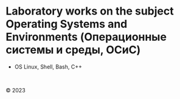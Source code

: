 # Laboratory works on the subject Operating Systems and Environments (Операционные системы и среды, ОСиС)

* OS Linux, Shell, Bash, C++

&nbsp;  


© 2023
